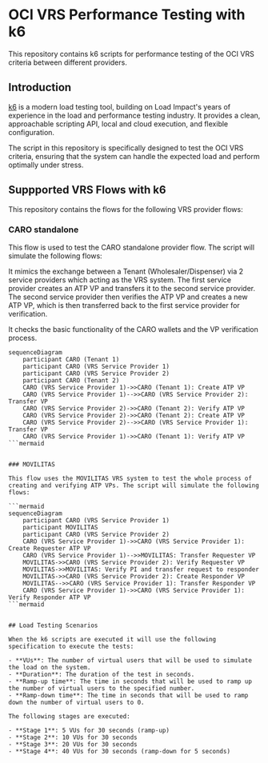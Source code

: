 # OCI VRS Performance Testing with k6

This repository contains k6 scripts for performance testing of the OCI VRS criteria between different providers.

## Introduction

[k6](https://k6.io/) is a modern load testing tool, building on Load Impact's years of experience in the load and performance testing industry. It provides a clean, approachable scripting API, local and cloud execution, and flexible configuration.

The script in this repository is specifically designed to test the OCI VRS criteria, ensuring that the system can handle the expected load and perform optimally under stress.


## Suppported VRS Flows with k6

This repository contains the flows for the following VRS provider flows:

### CARO standalone

This flow is used to test the CARO standalone provider flow. The script will simulate the following flows:

It mimics the exchange between a Tenant (Wholesaler/Dispenser) via 2 service providers which acting as the VRS system. The first service provider creates an ATP VP and transfers it to the second service provider. The second service provider then verifies the ATP VP and creates a new ATP VP, which is then transferred back to the first service provider for verification.

It checks the basic functionality of the CARO wallets and the VP verification process.

```mermaid
sequenceDiagram
    participant CARO (Tenant 1)
    participant CARO (VRS Service Provider 1)
    participant CARO (VRS Service Provider 2)
    participant CARO (Tenant 2)
    CARO (VRS Service Provider 1)->>CARO (Tenant 1): Create ATP VP
    CARO (VRS Service Provider 1)-->>CARO (VRS Service Provider 2): Transfer VP
    CARO (VRS Service Provider 2)->>CARO (Tenant 2): Verify ATP VP
    CARO (VRS Service Provider 2)->>CARO (Tenant 2): Create ATP VP
    CARO (VRS Service Provider 2)-->>CARO (VRS Service Provider 1): Transfer VP
    CARO (VRS Service Provider 1)->>CARO (Tenant 1): Verify ATP VP
```mermaid


### MOVILITAS

This flow uses the MOVILITAS VRS system to test the whole process of creating and verifying ATP VPs. The script will simulate the following flows:

```mermaid
sequenceDiagram
    participant CARO (VRS Service Provider 1)
    participant MOVILITAS
    participant CARO (VRS Service Provider 2)
    CARO (VRS Service Provider 1)->>CARO (VRS Service Provider 1): Create Requester ATP VP
    CARO (VRS Service Provider 1)-->>MOVILITAS: Transfer Requester VP
    MOVILITAS->>CARO (VRS Service Provider 2): Verify Requester VP
    MOVILITAS->>MOVILITAS: Verify PI and transfer request to responder
    MOVILITAS->>CARO (VRS Service Provider 2): Create Responder VP
    MOVILITAS-->>CARO (VRS Service Provider 1): Transfer Responder VP
    CARO (VRS Service Provider 1)->>CARO (VRS Service Provider 1): Verify Responder ATP VP
```mermaid


## Load Testing Scenarios

When the k6 scripts are executed it will use the following specification to execute the tests:

- **VUs**: The number of virtual users that will be used to simulate the load on the system.
- **Duration**: The duration of the test in seconds.
- **Ramp-up time**: The time in seconds that will be used to ramp up the number of virtual users to the specified number.
- **Ramp-down time**: The time in seconds that will be used to ramp down the number of virtual users to 0.

The following stages are executed:

- **Stage 1**: 5 VUs for 30 seconds (ramp-up)
- **Stage 2**: 10 VUs for 30 seconds
- **Stage 3**: 20 VUs for 30 seconds
- **Stage 4**: 40 VUs for 30 seconds (ramp-down for 5 seconds)
